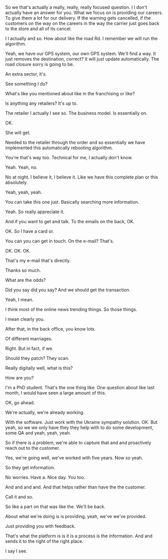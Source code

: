 So we that's actually a really, really, really focused question. I I don't actually have an answer for you. What we focus on is providing our careers. To give them a lot for our delivery. If the warning gets cancelled, if the customers on the way on the careers in the way the carrier just goes back to the store and all of its cancel. 

I I actually and so. How about like the road Rd. I remember we will run the algorithm. 

Yeah, we have our GPS system, our own GPS system. We'll find a way. It just removes the destination, correct? It will just update automatically. The road closure sorry is going to be. 

An extra sector, it's. 

See something I do? 

What's like you mentioned about like in the franchising or like? 

Is anything any retailers? It's up to. 

The retailer I actually I see so. The business model. Is essentially on. 

OK. 

She will get. 

Needed to the retailer through the order and so essentially we have implemented this automatically rebooting algorithm. 

You're that's way too. Technical for me, I actually don't know. 

Yeah. Yeah, no. 

No at night. I believe it, I believe it. Like we have this complete plan or this absolutely. 

Yeah, yeah, yeah. 

You can take this one just. Basically searching more information. 

Yeah. So really appreciate it. 

And if you want to get and talk. To the emails on the back, OK. 

OK. So I have a card or. 

You can you can get in touch. On the e-mail? That's. 

OK. OK. OK. 

That's my e-mail that's directly. 

Thanks so much. 

What are the odds? 

Did you say did you say? And we should get the transaction. 

Yeah, I mean. 

I think most of the online news trending things. So those things. 

I mean clearly you. 

After that, in the back office, you know lots. 

Of different marriages. 

Right. But in fact, if we. 

Should they patch? They scan. 

Really digitally well, what is this? 

How are you? 

I'm a PhD student. That's the one thing like. One question about like last month, I would have seen a large amount of this. 

OK, go ahead. 

We're actually, we're already working. 

With the software. Just work with the Ukraine sympathy solution. OK. But yeah, so we we only have they they help with to do some development, some QA and yeah, yeah, yeah. 

So if there is a problem, we're able to capture that and and proactively reach out to the customer. 

Yes, we're going well, we've worked with five years. Now so yeah. 

So they get information. 

No worries. Have a. Nice day. You too. 

And and and and. And that helps rather than have the the customer. 

Call it and so. 

So like a part on that was like the. We'll be back. 

About what we're doing is is providing, yeah, we've we've provided. 

Just providing you with feedback. 

That's what the platform is is it is a process is the information. And and sends it to the right of the right place. 

I say I see.